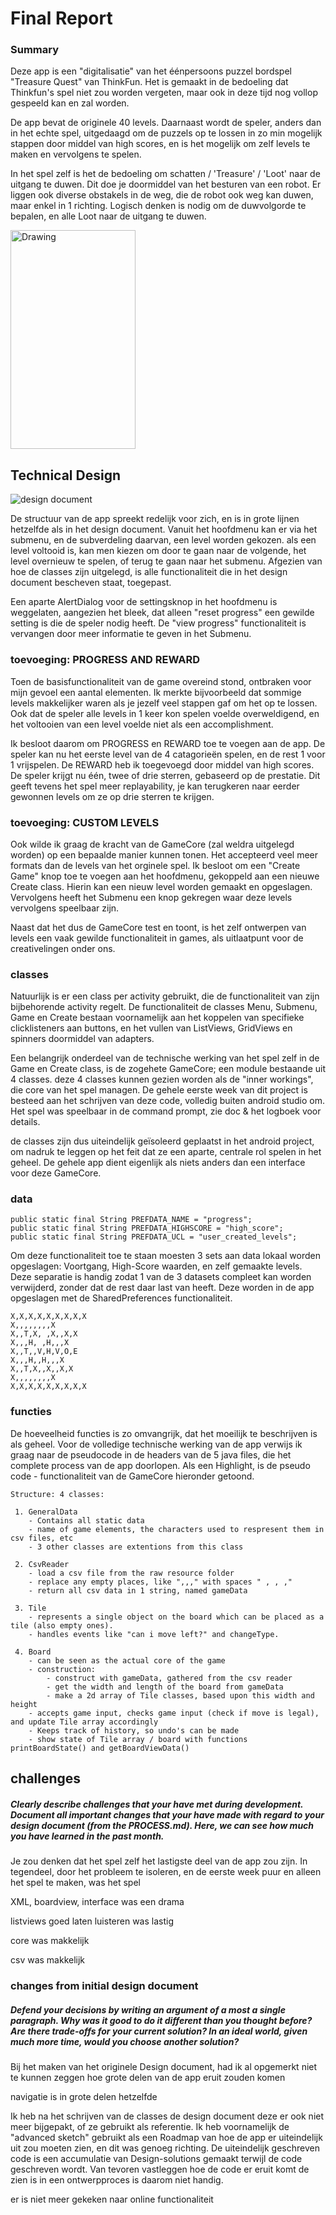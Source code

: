 # Final Report

### Summary

Deze app is een "digitalisatie" van het éénpersoons puzzel bordspel "Treasure Quest" van ThinkFun. Het is gemaakt in de bedoeling dat Thinkfun's spel niet zou worden vergeten, maar ook in deze tijd nog vollop gespeeld kan en zal worden.

De app bevat de originele 40 levels. Daarnaast wordt de speler, anders dan in het echte spel, uitgedaagd om de puzzels op te lossen in zo min mogelijk stappen door middel van high scores, en is het mogelijk om zelf levels te maken en vervolgens te spelen.

In het spel zelf is het de bedoeling om schatten / 'Treasure' / 'Loot' naar de uitgang te duwen. Dit doe je doormiddel van het besturen van een robot. Er liggen ook diverse obstakels in de weg, die de robot ook weg kan duwen, maar enkel in 1 richting. Logisch denken is nodig om de duwvolgorde te bepalen, en alle Loot naar de uitgang te duwen.

<img src="doc/documentation/phase%20final%20screenshots/Game.png" alt="Drawing" width="200" height="350"/>

## Technical Design

![design document](https://raw.githubusercontent.com/josfeenstra/Space-Looter/master/doc/documentation/design%20document.png)

De structuur van de app spreekt redelijk voor zich, en is in grote lijnen hetzelfde als in het design document. Vanuit het hoofdmenu kan er via het submenu, en de subverdeling daarvan, een level worden gekozen. als een level voltooid is, kan men kiezen om door te gaan naar de volgende, het level overnieuw te spelen, of terug te gaan naar het submenu. Afgezien van hoe de classes zijn uitgelegd, is alle functionaliteit die in het design document bescheven staat, toegepast. 

Een aparte AlertDialog voor de settingsknop in het hoofdmenu is weggelaten, aangezien het bleek, dat alleen "reset progress" een gewilde setting is die de speler nodig heeft. De "view progress" functionaliteit is vervangen door meer informatie te geven in het Submenu. 

### toevoeging: PROGRESS AND REWARD 

Toen de basisfunctionaliteit van de game overeind stond, ontbraken voor mijn gevoel een aantal elementen. Ik merkte bijvoorbeeld dat sommige levels makkelijker waren als je jezelf veel stappen gaf om het op te lossen. Ook dat de speler alle levels in 1 keer kon spelen voelde overweldigend, en het voltooien van een level voelde niet als een accomplishment. 

Ik besloot daarom om PROGRESS en REWARD toe te voegen aan de app. De speler kan nu het eerste level van de 4 catagorieën spelen, en de rest 1 voor 1 vrijspelen. De REWARD heb ik toegevoegd door middel van high scores. De speler krijgt nu één, twee of drie sterren, gebaseerd op de prestatie. Dit geeft tevens het spel meer replayability, je kan terugkeren naar eerder gewonnen levels om ze op drie sterren te krijgen.  

### toevoeging: CUSTOM LEVELS 

Ook wilde ik graag de kracht van de GameCore (zal weldra uitgelegd worden) op een bepaalde manier kunnen tonen. Het accepteerd veel meer formats dan de levels van het orginele spel. Ik besloot om een "Create Game" knop toe te voegen aan het hoofdmenu, gekoppeld aan een nieuwe Create class. Hierin kan een nieuw level worden gemaakt en opgeslagen. Vervolgens heeft het Submenu een knop gekregen waar deze levels vervolgens speelbaar zijn. 

Naast dat het dus de GameCore test en toont, is het zelf ontwerpen van levels een vaak gewilde functionaliteit in games, als uitlaatpunt voor de creativelingen onder ons. 

### classes 

Natuurlijk is er een class per activity gebruikt, die de functionaliteit van zijn bijbehorende activity regelt. De functionaliteit de classes Menu, Submenu, Game en Create bestaan voornamelijk aan het koppelen van specifieke clicklisteners aan buttons, en het vullen van ListViews, GridViews en spinners doormiddel van adapters.

Een belangrijk onderdeel van de technische werking van het spel zelf in de Game en Create class, is de zogehete GameCore; een module bestaande uit 4 classes. deze 4 classes kunnen gezien worden als de "inner workings", die core van het spel managen. De gehele eerste week van dit project is besteed aan het schrijven van deze code, volledig buiten android studio om. Het spel was speelbaar in de command prompt, zie doc & het logboek voor details.    

de classes zijn dus uiteindelijk geïsoleerd geplaatst in het android project, om nadruk te leggen op het feit dat ze een aparte, centrale rol spelen in het geheel. De gehele app dient eigenlijk als niets anders dan een interface voor deze GameCore. 

### data 

    public static final String PREFDATA_NAME = "progress";
    public static final String PREFDATA_HIGHSCORE = "high_score";
    public static final String PREFDATA_UCL = "user_created_levels";

Om deze functionaliteit toe te staan moesten 3 sets aan data lokaal worden opgeslagen: Voortgang, High-Score waarden, en zelf gemaakte levels. Deze separatie is handig zodat 1 van de 3 datasets compleet kan worden verwijderd, zonder dat de rest daar last van heeft. Deze worden in de app opgeslagen met de SharedPreferences functionaliteit. 

    X,X,X,X,X,X,X,X,X
    X,,,,,,,,X
    X,,T,X, ,X,,X,X
    X,,,H, ,H,,,X
    X,,T,,V,H,V,O,E
    X,,,H,,H,,,X
    X,,T,X,,X,,X,X
    X,,,,,,,,X
    X,X,X,X,X,X,X,X,X
    

### functies 

De hoeveelheid functies is zo omvangrijk, dat het moeilijk te beschrijven is als geheel. Voor de volledige technische werking van de app verwijs ik graag naar de pseudocode in de headers van de 5 java files, die het complete process van de app doorlopen. Als een Highlight, is de pseudo code - functionaliteit van de GameCore hieronder getoond. 


    Structure: 4 classes:

     1. GeneralData
        - Contains all static data
        - name of game elements, the characters used to respresent them in csv files, etc
        - 3 other classes are extentions from this class

     2. CsvReader
        - load a csv file from the raw resource folder
        - replace any empty places, like ",,," with spaces " , , ,"
        - return all csv data in 1 string, named gameData

     3. Tile
        - represents a single object on the board which can be placed as a tile (also empty ones).
        - handles events like "can i move left?" and changeType.

     4. Board
        - can be seen as the actual core of the game
        - construction:
            - construct with gameData, gathered from the csv reader
            - get the width and length of the board from gameData
            - make a 2d array of Tile classes, based upon this width and height
        - accepts game input, checks game input (check if move is legal), and update Tile array accordingly
        - Keeps track of history, so undo's can be made
        - show state of Tile array / board with functions printBoardState() and getBoardViewData()

## challenges
##### Clearly describe challenges that your have met during development. Document all important changes that your have made with regard to your design document (from the PROCESS.md). Here, we can see how much you have learned in the past month.

Je zou denken dat het spel zelf het lastigste deel van de app zou zijn. In tegendeel, door het probleem te isoleren, en de eerste week puur en alleen het spel te maken, was het spel

XML, boardview, interface was een drama

listviews goed laten luisteren was lastig

core was makkelijk

csv was makkelijk



### changes from initial design document
##### Defend your decisions by writing an argument of a most a single paragraph. Why was it good to do it different than you thought before? Are there trade-offs for your current solution? In an ideal world, given much more time, would you choose another solution?

Bij het maken van het originele Design document, had ik al opgemerkt niet te kunnen zeggen hoe grote delen van de app eruit zouden komen

navigatie is in grote delen hetzelfde

Ik heb na het schrijven van de classes de design document deze er ook niet meer bijgepakt, of ze gebruikt als referentie. Ik heb voornamelijk de "advanced sketch" gebruikt als een Roadmap van hoe de app er uiteindelijk uit zou moeten zien, en dit was genoeg richting. De uiteindelijk geschreven code is een accumulatie van Design-solutions gemaakt terwijl de code geschreven wordt. Van tevoren vastleggen hoe de code er eruit komt de zien is in een ontwerpproces is daarom niet handig.

er is niet meer gekeken naar online functionaliteit


